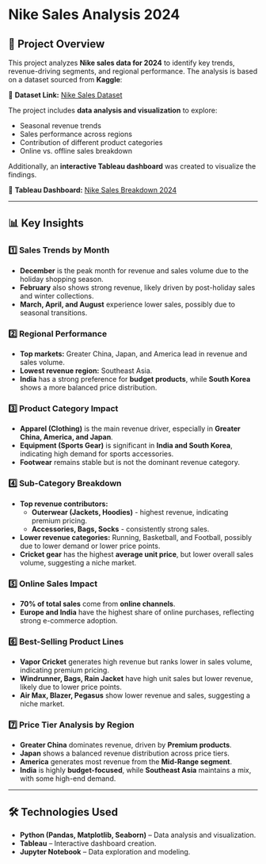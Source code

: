 # Nike Sales Analysis 2024

## 📌 Project Overview
This project analyzes **Nike sales data for 2024** to identify key trends, revenue-driving segments, and regional performance. The analysis is based on a dataset sourced from **Kaggle**:

🔗 **Dataset Link:** [Nike Sales Dataset](https://www.google.com/url?q=https%3A%2F%2Fwww.kaggle.com%2Fdatasets%2Fayushcx%2Fnike-global-sales-data-2024)

The project includes **data analysis and visualization** to explore:
- Seasonal revenue trends
- Sales performance across regions
- Contribution of different product categories
- Online vs. offline sales breakdown

Additionally, an **interactive Tableau dashboard** was created to visualize the findings.

🔗 **Tableau Dashboard:** [Nike Sales Breakdown 2024](https://public.tableau.com/app/profile/mariia.nykoniuk/viz/NikeSalesBreakdown2024/Dashboard1)

---
## 📊 Key Insights

### **1️⃣ Sales Trends by Month**
- **December** is the peak month for revenue and sales volume due to the holiday shopping season.
- **February** also shows strong revenue, likely driven by post-holiday sales and winter collections.
- **March, April, and August** experience lower sales, possibly due to seasonal transitions.

### **2️⃣ Regional Performance**
- **Top markets:** Greater China, Japan, and America lead in revenue and sales volume.
- **Lowest revenue region:** Southeast Asia.
- **India** has a strong preference for **budget products**, while **South Korea** shows a more balanced price distribution.

### **3️⃣ Product Category Impact**
- **Apparel (Clothing)** is the main revenue driver, especially in **Greater China, America, and Japan**.
- **Equipment (Sports Gear)** is significant in **India and South Korea**, indicating high demand for sports accessories.
- **Footwear** remains stable but is not the dominant revenue category.

### **4️⃣ Sub-Category Breakdown**
- **Top revenue contributors:**
  - **Outerwear (Jackets, Hoodies)** - highest revenue, indicating premium pricing.
  - **Accessories, Bags, Socks** - consistently strong sales.
- **Lower revenue categories:** Running, Basketball, and Football, possibly due to lower demand or lower price points.
- **Cricket gear** has the highest **average unit price**, but lower overall sales volume, suggesting a niche market.

### **5️⃣ Online Sales Impact**
- **70% of total sales** come from **online channels**.
- **Europe and India** have the highest share of online purchases, reflecting strong e-commerce adoption.

### **6️⃣ Best-Selling Product Lines**
- **Vapor Cricket** generates high revenue but ranks lower in sales volume, indicating premium pricing.
- **Windrunner, Bags, Rain Jacket** have high unit sales but lower revenue, likely due to lower price points.
- **Air Max, Blazer, Pegasus** show lower revenue and sales, suggesting a niche market.

### **7️⃣ Price Tier Analysis by Region**
- **Greater China** dominates revenue, driven by **Premium products**.
- **Japan** shows a balanced revenue distribution across price tiers.
- **America** generates most revenue from the **Mid-Range segment**.
- **India** is highly **budget-focused**, while **Southeast Asia** maintains a mix, with some high-end demand.

---
## 🛠️ Technologies Used
- **Python (Pandas, Matplotlib, Seaborn)** – Data analysis and visualization.
- **Tableau** – Interactive dashboard creation.
- **Jupyter Notebook** – Data exploration and modeling.


